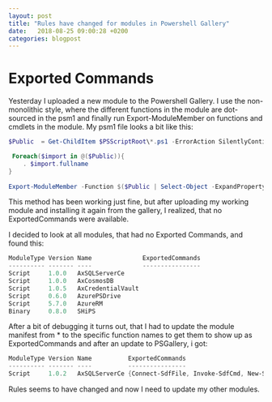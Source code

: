 ```yaml
---
layout: post
title: "Rules have changed for modules in Powershell Gallery"
date:   2018-08-25 09:00:28 +0200
categories: blogpost
---
```

# Exported Commands
Yesterday I uploaded a new module to the Powershell Gallery. I use the non-monolithic style, where the different functions in the module are dot-sourced in the psm1 and finally run Export-ModuleMember on functions and cmdlets in the module. My psm1 file looks a bit like this:
```Powershell
$Public  = Get-ChildItem $PSScriptRoot\*.ps1 -ErrorAction SilentlyContinue

 Foreach($import in @($Public)){
    . $import.fullname
}
    
Export-ModuleMember -Function $($Public | Select-Object -ExpandProperty BaseName)
```

This method has been working just fine, but after uploading my working module and installing it again from the gallery, I realized, that no ExportedCommands were available.

I decided to look at all modules, that had no Exported Commands, and found this:
```Powershell
ModuleType Version Name              ExportedCommands
---------- ------- ----              ----------------
Script     1.0.0   AxSQLServerCe
Script     1.0.0   AxCosmosDB
Script     1.0.5   AxCredentialVault
Script     0.6.0   AzurePSDrive
Script     5.7.0   AzureRM
Binary     0.8.0   SHiPS
```

After a bit of debugging it turns out, that I had to update the module manifest from * to the specific function names to get them to show up as ExportedCommands and after an update to PSGallery, i got:
```Powershell
ModuleType Version Name          ExportedCommands
---------- ------- ----          ----------------
Script     1.0.2   AxSQLServerCe {Connect-SdfFile, Invoke-SdfCmd, New-SdfFile}
```

Rules seems to have changed and now I need to update my other modules.

